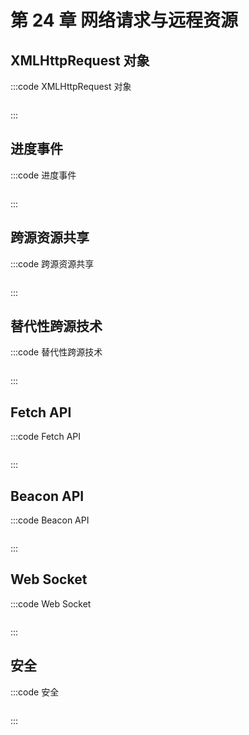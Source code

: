 # 第 24 章 网络请求与远程资源

## XMLHttpRequest 对象

:::code XMLHttpRequest 对象

```js
```

:::

## 进度事件

:::code 进度事件

```js
```

:::

## 跨源资源共享

:::code 跨源资源共享

```js
```

:::

## 替代性跨源技术

:::code 替代性跨源技术

```js
```

:::

## Fetch API

:::code Fetch API

```js
```

:::

## Beacon API

:::code Beacon API

```js
```

:::

## Web Socket

:::code Web Socket

```js
```

:::

## 安全

:::code 安全

```js
```

:::
